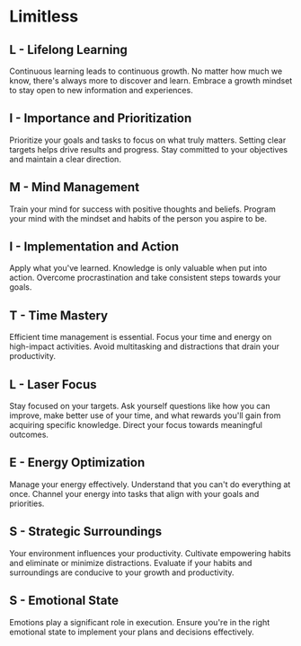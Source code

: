 # Limitless

## L - Lifelong Learning
Continuous learning leads to continuous growth. No matter how much we know, there's always more to discover and learn. Embrace a growth mindset to stay open to new information and experiences.

## I - Importance and Prioritization
Prioritize your goals and tasks to focus on what truly matters. Setting clear targets helps drive results and progress. Stay committed to your objectives and maintain a clear direction.

## M - Mind Management
Train your mind for success with positive thoughts and beliefs. Program your mind with the mindset and habits of the person you aspire to be.

## I - Implementation and Action
Apply what you've learned. Knowledge is only valuable when put into action. Overcome procrastination and take consistent steps towards your goals.

## T - Time Mastery
Efficient time management is essential. Focus your time and energy on high-impact activities. Avoid multitasking and distractions that drain your productivity.

## L - Laser Focus
Stay focused on your targets. Ask yourself questions like how you can improve, make better use of your time, and what rewards you'll gain from acquiring specific knowledge. Direct your focus towards meaningful outcomes.

## E - Energy Optimization
Manage your energy effectively. Understand that you can't do everything at once. Channel your energy into tasks that align with your goals and priorities.

## S - Strategic Surroundings
Your environment influences your productivity. Cultivate empowering habits and eliminate or minimize distractions. Evaluate if your habits and surroundings are conducive to your growth and productivity.

## S - Emotional State
Emotions play a significant role in execution. Ensure you're in the right emotional state to implement your plans and decisions effectively.
